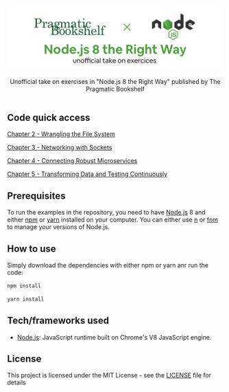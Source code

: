 <div align="center">
  <img width="512" src="https://raw.githubusercontent.com/2n3g5c9/nodejs-8-the-right-way/master/img/nodejs-8-the-right-way_banner.png" alt="data-science-on-gcp">
</div>

<br />

<div align="center">Unofficial take on exercises in "Node.js 8 the Right Way" published by The Pragmatic Bookshelf</div>

<br />

## Code quick access

[Chapter 2 - Wrangling the File System](https://github.com/2n3g5c9/nodejs-8-the-right-way/tree/master/01_Getting_Up_to_Speed_on_Nodejs_8//filesystem)

[Chapter 3 - Networking with Sockets](https://github.com/2n3g5c9/nodejs-8-the-right-way/tree/master/01_Getting_Up_to_Speed_on_Nodejs_8//networking)

[Chapter 4 - Connecting Robust Microservices](https://github.com/2n3g5c9/nodejs-8-the-right-way/tree/master/01_Getting_Up_to_Speed_on_Nodejs_8//microservices)

[Chapter 5 - Transforming Data and Testing Continuously](https://github.com/2n3g5c9/nodejs-8-the-right-way/tree/master/02_Working_with_Data/databases)

## Prerequisites

To run the examples in the repository, you need to have [Node.js](https://nodejs.org/) 8 and either [npm](https://www.npmjs.com/) or [yarn](https://yarnpkg.com/lang/en/) installed on your computer.
You can either use [n](https://github.com/tj/n) or [fnm](https://github.com/Schniz/fnm) to manage your versions of Node.js.

## How to use

Simply download the dependencies with either npm or yarn anr run the code:

```bash
npm install
```

```bash
yarn install
```

## Tech/frameworks used

- [Node.js](https://nodejs.org/): JavaScript runtime built on Chrome's V8 JavaScript engine.

## License

This project is licensed under the MIT License - see the [LICENSE](LICENSE) file for details

